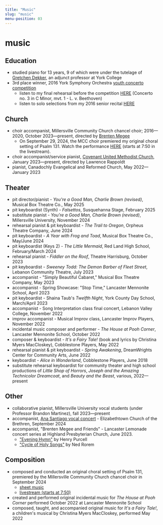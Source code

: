 ```yaml
---
title: "Music"
slug: "music"
menu-position: 03
---
```

# music

## Education
* studied piano for 13 years, 9 of which were under the tutelage of [Gretchen Dekker](https://www.ycp.edu/faculty-staff-directory/gretchen-dekker), an adjunct professor at York College
* 3rd place winner, 2016 York Symphony Orchestra [youth concerto competition](https://www.facebook.com/YorkSymphony/photos/a.1518819061734556/1669750009974793)
  * listen to my final rehearsal before the competition [HERE](https://youtu.be/s0hUyz5bdCc) (Concerto no. 3 in C Minor, mvt. 1 - L. v. Beethoven)
  * listen to solo selections from my 2016 senior recital [HERE](https://soundcloud.com/benjamin-wesley-100758618/sets/senior-recital)

## Church 
* choir accompanist, Millersville Community Church chancel choir; 2016—2020, October 2023—present, directed by [Brenten Megee](https://brentensings.com/)
  * On September 29, 2024, the MCC choir premiered my original choral setting of Psalm 131. Watch the performance [HERE](https://www.youtube.com/live/Tm9LJWLPFbY?si=DPor1KgCTF-ZCJXz&t=470) (starts at 7:50 in the livestream).
* choir accompanist/service pianist, [Covenant United Methodist Church](https://www.covenant-umc.com/), January 2023—present, directed by Lawrence Rappoldt
* pianist, Canadochly Evangelical and Reformed Church, May 2022—January 2023

## Theater
* pit director/pianist - *You're a Good Man, Charlie Brown (revised)*, Musical Box Theatre Co., May 2025
* pit keyboardist (Synth) - *Falsettos*, Susquehanna Stage, February 2025
* substitute pianist - *You're a Good Man, Charlie Brown (revised)*, Millersville University, November 2024
* rehearsal pianist & pit keyboardist - *The Trail to Oregon*, Orpheus Theatre Company, June 2024
* pit keyboardist - *A Year with Frog and Toad*, Musical Box Theatre Co., May/June 2024
* pit keyboardist (Keys 2) - *The Little Mermaid*, Red Land High School, February/March 2024
* rehearsal pianist - *Fiddler on the Roof*, Theatre Harrisburg, October 2023
* pit keyboardist - *Sweeney Todd: The Demon Barber of Fleet Street*, Lebanon Community Theatre, July 2023
* accompanist - "Simply Beautiful Cabaret," Musical Box Theatre Company, May 2023
* accompanist - Spring Showcase: "Stop Time," Lancaster Mennonite School, April 2023
* pit keyboardist - Shaina Taub's *Twelfth Night*, York County Day School, March/April 2023
* accompanist - Song Interpretation class final concert, Lebanon Valley College, November 2022
* improv accompanist - Musical Improv class, Lancaster Improv Players, November 2022
* incidental music composer and performer - *The House at Pooh Corner*, Lancaster Mennonite School, October 2022
* composer & keyboardist - *It's a Fairy Tale!* (book and lyrics by Christina Myers MacCloskey), Cobblestone Players, May 2022
* rehearsal pianist & pit keyboardist - *Spring Awakening*, DreamWrights Center for Community Arts, June 2022
* keyboardist - *Alice in Wonderland*, Cobblestone Players, June 2018
* substitute rehearsal keyboardist for community theater and high school productions of *Little Shop of Horrors*, *Joseph and the Amazing Technicolor Dreamcoat*, and *Beauty and the Beast*, various, 2022—present

## Other
* collaborative pianist, Millersville University vocal students (under Professor Brandon Martinez), fall 2023—present
* accompanist, [Ana Santiago vocal concert](https://www.youtube.com/live/VLit9SWxjvg?si=-srxmM91Uf8sKw_H) - Elizabethtown Church of the Brethren, September 2024
* accompanist, "Brenten Megee and Friends" - Lancaster Lemonade concert series at Highland Presbyterian Church, June 2023.
  * ["Evening Hymn"](https://www.youtube.com/live/5x0WIg-hqaA?feature=share&t=1878) by Henry Purcell
  * ["Cycle of Holy Songs"](https://www.youtube.com/live/5x0WIg-hqaA?feature=share&t=3609) by Ned Rorem

## Composition
* composed and conducted an original choral setting of Psalm 131, premiered by the Millersville Community Church chancel choir in September 2024
  * [sheet music](https://drive.google.com/file/d/18y7mLrboTOgg1yL1JFrzy6qFClPV3zD5/view?usp=sharing)
  * [livestream (starts at 7:50)](https://www.youtube.com/live/Tm9LJWLPFbY?si=DPor1KgCTF-ZCJXz&t=470)
* created and performed original incidental music for *The House at Pooh Corner* performed October 2022 at  Lancaster Mennonite School
* composed, taught, and accompanied original music for *It's a Fairy Tale!*, a children's musical by Christina Myers MacCloskey, performed May 2022
